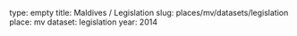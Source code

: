 type: empty
title: Maldives / Legislation
slug: places/mv/datasets/legislation
place: mv
dataset: legislation
year: 2014
